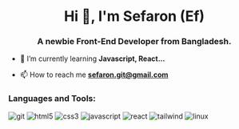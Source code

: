 <h1 align="center">Hi 👋, I'm Sefaron (Ef)</h1>
<h3 align="center">A newbie Front-End Developer from Bangladesh.</h3>

- 🌱 I’m currently learning **Javascript, React...**

- 📫 How to reach me **sefaron.git@gmail.com**

<h3 align="left">Languages and Tools:</h3>
<p align="left"> <img src="https://img.shields.io/badge/git-%23F05033.svg?style=for-the-badge&logo=git&logoColor=white" alt="git"/> <img src="https://img.shields.io/badge/html5-%23E34F26.svg?style=for-the-badge&logo=html5&logoColor=white" alt="html5"/> <img src="https://img.shields.io/badge/css3-%231572B6.svg?style=for-the-badge&logo=css3&logoColor=white" alt="css3"/> <img src="https://img.shields.io/badge/javascript-%23323330.svg?style=for-the-badge&logo=javascript&logoColor=%23F7DF1E" alt="javascript"/> <img src="https://img.shields.io/badge/react-%2320232a.svg?style=for-the-badge&logo=react&logoColor=%2361DAFB" alt="react"/> <img src="https://img.shields.io/badge/tailwindcss-%2338B2AC.svg?style=for-the-badge&logo=tailwind-css&logoColor=white" alt="tailwind"/> <img src="https://img.shields.io/badge/Linux-FCC624?style=for-the-badge&logo=linux&logoColor=black" alt="linux"/> </p>
